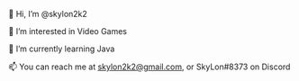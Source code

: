 👋 Hi, I’m @skylon2k2

👀 I’m interested in Video Games

🌱 I’m currently learning Java

📫 You can reach me at skylon2k2@gmail.com, or SkyLon#8373 on Discord

<!---
skylon2k2/skylon2k2 is a ✨ special ✨ repository because its `README.md` (this file) appears on your GitHub profile.
You can click the Preview link to take a look at your changes.
--->
